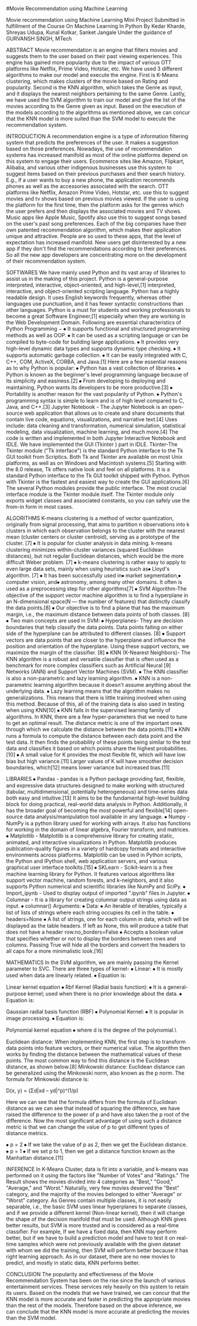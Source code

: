 #Movie Recommendation using Machine Learning

Movie recommendation using Machine Learning Mini Project Submitted in fulfillment of the Course On Machine Learning In Python By Kedar Kharde, Shreyas Udupa, Kunal Kotkar, Sanket Jangale Under the guidance of GURVANSH SINGH, MTech

ABSTRACT
Movie recommendation is an engine that filters movies and suggests them to the user based on their past viewing experiences. This engine has gained more popularity due to the impact of various OTT platforms like Netflix, Prime Video, Hotstar, etc. We have used 3 different algorithms to make our model and execute the engine. First is K-Means clustering, which makes clusters of the movie based on Rating and popularity. Second is the KNN algorithm, which takes the Genre as input, and it displays the nearest neighbors pertaining to the same Genre. Lastly, we have used the SVM algorithm to train our model and give the list of the movies according to the Genre given as input. Based on the execution of the models according to the algorithms as mentioned above, we can concur that the KNN model is more suited than the SVM model to execute the recommendation system.

 

INTRODUCTION 
A recommendation engine is a type of information filtering system that predicts the preferences of the user. It makes a suggestion based on those preferences. Nowadays, the use of recommendation systems has increased manifold as most of the online platforms depend on this system to engage their users. Ecommerce sites like Amazon, Flipkart, Alibaba, and various other indigenous businesses use this system to suggest items based on their previous purchases and their search history. E.g., if a user wants to buy a new phone, the application recommends phones as well as the accessories associated with the search. OTT platforms like Netflix, Amazon Prime Video, Hotstar, etc. use this to suggest movies and tv shows based on previous movies viewed. If the user is using the platform for the first time, then the platform asks for the genres which the user prefers and then displays the associated movies and TV shows. Music apps like Apple Music, Spotify also use this to suggest songs based on the user's past song preferences. Each of the big companies have their own patented recommendation algorithm, which makes their application unique and attractive. People are so used to these apps, that the level of expectation has increased manifold. New users get disinterested by a new app if they don't find the recommendations according to their preferences. So all the new app developers are concentrating more on the development of their recommendation system.

SOFTWARES 
We have mainly used Python and its vast array of libraries to assist us in the making of this project.  Python is a general-purpose interpreted, interactive, object-oriented, and high-level,[1] interpreted, interactive, and object-oriented scripting language. Python has a highly readable design. It uses English keywords frequently, whereas other languages use punctuation, and it has fewer syntactic constructions than other languages. Python is a must for students and working professionals to become a great Software Engineer,[1] especially when they are working in the Web Development Domain. Following are essential characteristics of Python Programming − ⦁ It supports functional and structured programming methods as well as OOP. ⦁ It can be used as a scripting language or can be compiled to byte-code for building large applications. ⦁ It provides very high-level dynamic data types and supports dynamic type checking. ⦁ It supports automatic garbage collection. ⦁ It can be easily integrated with C, C++, COM, ActiveX, CORBA, and Java.[1]  Here are a few essential reasons as to why Python is popular: ⦁ Python has a vast collection of libraries. ⦁ Python is known as the beginner's level programming language because of its simplicity and easiness.[2] ⦁ From developing to deploying and maintaining, Python wants its developers to be more productive.[3] ⦁ Portability is another reason for the vast popularity of Python. ⦁ Python's programming syntax is simple to learn and is of high level compared to C, Java, and C++.[3] Jupyter Notebook - The Jupyter Notebook is an open-source web application that allows us to create and share documents that contain live code, equations, visualizations, and narrative text.[4] Uses include: data cleaning and transformation, numerical simulation, statistical modeling, data visualization, machine learning, and much more.[4] The code is written and implemented in both Jupyter Interactive Notebook and IDLE. We have implemented the GUI (Tkinter ) part in IDLE. Tkinter-The Tkinter module ("Tk interface") is the standard Python interface to the Tk GUI toolkit from Scriptics. Both Tk and Tkinter are available on most Unix platforms, as well as on Windows and Macintosh systems.[5] Starting with the 8.0 release, Tk offers native look and feel on all platforms. It is a standard Python interface to the Tk GUI toolkit shipped with Python. Python with Tkinter is the fastest and easiest way to create the GUI applications.[6] The several Python modules provide the public interface. The most crucial interface module is the Tkinter module itself.  The Tkinter module only exports widget classes and associated constants, so you can safely use the from-in form in most cases. 

ALGORITHMS 
K-means clustering is a method of vector quantization, originally from signal processing, that aims to partition n observations into k clusters in which each observation belongs to the cluster with the nearest mean (cluster centers or cluster centroid), serving as a prototype of the cluster. [7] ⦁ It is popular for cluster analysis in data mining. k-means clustering minimizes within-cluster variances (squared Euclidean distances), but not regular Euclidean distances, which would be the more difficult Weber problem. [7] ⦁ k-means clustering is rather easy to apply to even large data sets, mainly when using heuristics such as⦁ Lloyd's algorithm. [7] ⦁ It has been successfully used in⦁ market segmentation,⦁ computer vision, and⦁ astronomy, among many other domains. It often is used as a preprocessing step for other algorithms[7] ⦁ SVM Algorithm-The objective of the support vector machine algorithm is to find a hyperplane in an N-dimensional space(N — the number of features) that distinctly classify the data points.[8] ⦁ Our objective is to find a plane that has the maximum margin, i.e., the maximum distance between data points of both classes. [8] ⦁ Two main concepts are used in SVM: ⦁ Hyperplanes- They are decision boundaries that help classify the data points. Data points falling on either side of the hyperplane can be attributed to different classes. [8] ⦁ Support vectors are data points that are closer to the hyperplane and influence the position and orientation of the hyperplane. Using these support vectors, we maximize the margin of the classifier. [8] ⦁ KNN (K-Nearest Neighbors)- The KNN algorithm is a robust and versatile classifier that is often used as a benchmark for more complex classifiers such as Artificial Neural [9] Networks (ANN) and Support Vector Machines (SVM).  ⦁ The KNN classifier is also a non-parametric and lazy learning algorithm. ⦁ KNN is a non-parametric learning algorithm because it doesn't assume anything about the underlying data. ⦁ Lazy learning means that the algorithm makes no generalizations. This means that there is little training involved when using this method. Because of this, all of the training data is also used in testing when using KNN[10] ⦁ KNN falls in the supervised learning family of algorithms. In KNN, there are a few hyper-parameters that we need to tune to get an optimal result. The distance metric is one of the important ones through which we calculate the distance between the data points.[11] ⦁ KNN runs a formula to compute the distance between each data point and the test data. It then finds the probability of these points being similar to the test data and classifies it based on which points share the highest probabilities.[10] ⦁ A small value for K provides the most flexible fit, which will have low bias but high variance.[11] Larger values of K will have smoother decision boundaries, which[12] means lower variance but increased bias.[11]

LIBRARIES 
⦁ Pandas - pandas is a Python package providing fast, flexible, and expressive data structures designed to make working with structured (tabular, multidimensional, potentially heterogeneous) and time-series data both easy and intuitive.[13] It aims to be the fundamental high-level building block for doing practical, real-world data analysis in Python. Additionally, it has the broader goal of becoming the most powerful and flexible[14] open-source data analysis/manipulation tool available in any language. ⦁ Numpy - NumPy is a python library used for working with arrays. It also has functions for working in the domain of linear algebra, Fourier transform, and matrices. ⦁ Matplotlib - Matplotlib is a comprehensive library for creating static, animated, and interactive visualizations in Python. Matplotlib produces publication-quality figures in a variety of hardcopy formats and interactive environments across platforms. Matplotlib can be used in Python scripts, the Python and IPython shell, web application servers, and various graphical user interface toolkits.[15] ⦁ SKLearn - Scikit-learn is a free machine learning library for Python. It features various algorithms like support vector machine, random forests, and k-neighbors, and it also supports Python numerical and scientific libraries like NumPy and SciPy. ⦁ Import_ipynb - Used to display output of imported ".ipynb" files in Jupyter. ⦁ Columnar - It is a library for creating columnar output strings using data as input. ⦁ columnar() Arguments: ⦁ Data: ⦁ An iterable of iterables, typically a list of lists of strings where each string occupies its cell in the table. ⦁ headers=None ⦁ A list of strings, one for each column in data, which will be displayed as the table headers. If left as None, this will produce a table that does not have a header row.no_borders=False ⦁ Accepts a boolean value that specifies whether or not to display the borders between rows and columns. Passing True will hide all the borders and convert the headers to all caps for a more minimalistic look.[16]

MATHEMATICS 
In the SVM algorithm, we are mainly passing the Kernel parameter to SVC. There are three types of kernel- ⦁ Linear: ⦁ It is mostly used when data are linearly related. ⦁ Equation is:

Linear kernel equation ⦁ Rbf Kernel (Radial basis function): ⦁ It is a general-purpose kernel; used when there is no prior knowledge about the data. ⦁ Equation is:

Gaussian radial basis function (RBF) ⦁ Polynomial Kernel: ⦁ It is popular in image processing. ⦁ Equation is:

Polynomial kernel equation ⦁ where d is the degree of the polynomial.\

Euclidean distance: When implementing KNN, the first step is to transform data points into feature vectors, or their numerical value. The algorithm then works by finding the distance between the mathematical values of these points. The most common way to find this distance is the Euclidean distance, as shown below.[8] Minkowski distance: Euclidean distance can be generalized using the Minkowski norm, also known as the p norm. The formula for Minkowski distance is:

D(x, y) = (Σd|xd – yd|^p)^(1/p)

Here we can see that the formula differs from the formula of Euclidean distance as we can see that instead of squaring the difference, we have raised the difference to the power of p and have also taken the p root of the difference. Now the most significant advantage of using such a distance metric is that we can change the value of p to get different types of distance metrics.

⦁ p = 2 ⦁ If we take the value of p as 2, then we get the Euclidean distance. ⦁ p = 1 ⦁ If we set p to 1, then we get a distance function known as the Manhattan distance.[11]

INFERENCE In K-Means Cluster, data is fit into a variable, and k-means was performed on it using the factors like "Number of Votes" and "Ratings." The Result shows the movies divided into 4 categories as "Best," "Good," "Average," and "Worst." Naturally, very few movies deserved the "Best" category, and the majority of the movies belonged to either "Average" or "Worst" category. As Genres contain multiple classes, it is not easily separable, i.e., the basic SVM uses linear hyperplanes to separate classes, and if we provide a different kernel (Non-linear kernel), then it will change the shape of the decision manifold that must be used. Although KNN gives better results, but SVM is more trusted and is considered as a real-time classifier. For example, If we have a fixed data, then KNN may perform better, but if we have to build a prediction model and have to test it on real-time samples which were not previously available with the given dataset with whom we did the training, then SVM will perform better because it has right learning approach. As in our dataset, there are no new movies to predict, and mostly in static data, KNN performs better.

CONCLUSION The popularity and effectiveness of the Movie Recommendation System has been on the rise since the launch of various entertainment services. These services rely heavily on this system to retain its users. Based on the models that we have trained, we can concur that the KNN model is more accurate and faster in predicting the appropriate movies than the rest of the models. Therefore based on the above inference, we can conclude that the KNN model is more accurate at predicting the movies than the SVM model.
